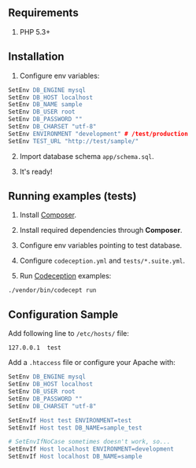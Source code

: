Requirements
------------
1. PHP 5.3+

Installation
------------

1. Configure env variables:

```apache
SetEnv DB_ENGINE mysql
SetEnv DB_HOST localhost
SetEnv DB_NAME sample
SetEnv DB_USER root
SetEnv DB_PASSWORD ""
SetEnv DB_CHARSET "utf-8"
SetEnv ENVIRONMENT "development" # /test/production
SetEnv TEST_URL "http://test/sample/"
```

2. Import database schema `app/schema.sql`.

3. It's ready!

Running examples (tests)
------------------------

1. Install [Composer](http://getcomposer.org/doc/00-intro.md).

2. Install required dependencies through **Composer**.

3. Configure env variables pointing to test database.

4. Configure `codeception.yml` and `tests/*.suite.yml`.

5. Run [Codeception](http://codeception.com) examples:

`./vendor/bin/codecept run`

Configuration Sample
--------------------

Add following line to `/etc/hosts/` file:

`127.0.0.1	test`

Add a `.htaccess` file or configure your Apache with:

```apache
SetEnv DB_ENGINE mysql
SetEnv DB_HOST localhost
SetEnv DB_USER root
SetEnv DB_PASSWORD ""
SetEnv DB_CHARSET "utf-8"

SetEnvIf Host test ENVIRONMENT=test
SetEnvIf Host test DB_NAME=sample_test

# SetEnvIfNoCase sometimes doesn't work, so...
SetEnvIf Host localhost ENVIRONMENT=development
SetEnvIf Host localhost DB_NAME=sample
```